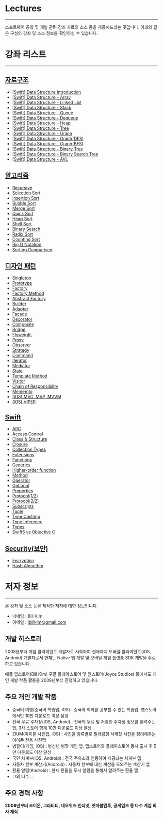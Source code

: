# Lectures
----------------------- 

소프트웨어 공학 및 개발 관련 강좌 자료와 소스 등을 제공해드리는 곳입니다.
아래와 같은 구성의 강좌 및 소스 정보를 확인하실 수 있습니다.

# 강좌 리스트
-----------------------  

[자료구조](https://github.com/billnjoyce/Lectures/tree/master/docs/data%20structure)
-----------------------  

* [[Swift] Data Structure Introduction](https://github.com/billnjoyce/Lectures/blob/master/docs/data%20structure/%5BSwift%5D%20Data%20Structure%20Introduction.pdf)
* [[Swift] Data Structure - Array](https://github.com/billnjoyce/Lectures/blob/master/docs/data%20structure/%5BSwift%5D%20Data%20Structure%20-%20Array.pdf)
* [[Swift] Data Structure - Linked List](https://github.com/billnjoyce/Lectures/blob/master/docs/data%20structure/%5BSwift%5D%20Data%20Structure%20-%20Linked%20List.pdf)
* [[Swift] Data Structure - Stack](https://github.com/billnjoyce/Lectures/blob/master/docs/data%20structure/%5BSwift%5D%20Data%20Structure%20-%20Stack.pdf)
* [[Swift] Data Structure - Queue](https://github.com/billnjoyce/Lectures/blob/master/docs/data%20structure/%5BSwift%5D%20Data%20Structure%20-%20Queue.pdf)
* [[Swift] Data Structure - Dequeue](https://github.com/billnjoyce/Lectures/blob/master/docs/data%20structure/%5BSwift%5D%20Data%20Structure%20-%20Dequeue.pdf)
* [[Swift] Data Structure - Heap](https://github.com/billnjoyce/Lectures/blob/master/docs/data%20structure/%5BSwift%5D%20Data%20Structure%20-%20Heap.pdf)
* [[Swift] Data Structure - Tree](https://github.com/billnjoyce/Lectures/blob/master/docs/data%20structure/%5BSwift%5D%20Data%20Structure%20-%20Tree.pdf)
* [[Swift] Data Structure - Graph](https://github.com/billnjoyce/Lectures/blob/master/docs/data%20structure/%5BSwift%5D%20Data%20Structure%20-%20Graph.pdf)
* [[Swift] Data Structure - Graph(DFS)](https://github.com/billnjoyce/Lectures/blob/master/docs/data%20structure/%5BSwift%5D%20Data%20Structure%20-%20Graph(DFS).pdf)
* [[Swift] Data Structure - Graph(BFS)](https://github.com/billnjoyce/Lectures/blob/master/docs/data%20structure/%5BSwift%5D%20Data%20Structure%20-%20Graph(BFS).pdf)
* [[Swift] Data Structure - Binary Tree](https://github.com/billnjoyce/Lectures/blob/master/docs/data%20structure/%5BSwift%5D%20Data%20Structure%20-%20Binary%20Tree.pdf)
* [[Swift] Data Structure - Binary Search Tree](https://github.com/billnjoyce/Lectures/blob/master/docs/data%20structure/%5BSwift%5D%20Data%20Structure%20-%20Binary%20Search%20Tree.pdf)
* [[Swift] Data Structure - AVL](https://github.com/billnjoyce/Lectures/blob/master/docs/data%20structure/%5BSwift%5D%20Data%20Structure%20-%20AVL.pdf)


[알고리즘](https://github.com/billnjoyce/Lectures/tree/master/docs/algorithm)
----------------------- 

* [Recursive](https://github.com/billnjoyce/Lectures/blob/master/docs/algorithm/%5BAlgorithm%5D%20Recursive.pdf)
* [Selection Sort](https://github.com/billnjoyce/Lectures/blob/master/docs/algorithm/%5BAlgorithm%5D%20Selection%20Sort.pdf)
* [Insertion Sort](https://github.com/billnjoyce/Lectures/blob/master/docs/algorithm/%5BAlgorithm%5D%20Insertion%20Sort.pdf)
* [Bubble Sort](https://github.com/billnjoyce/Lectures/blob/master/docs/algorithm/%5BAlgorithm%5D%20Bubble%20Sort.pdf)
* [Merge Sort](https://github.com/billnjoyce/Lectures/blob/master/docs/algorithm/%5BAlgorithm%5D%20Merge%20Sort.pdf)
* [Quick Sort](https://github.com/billnjoyce/Lectures/blob/master/docs/algorithm/%5BAlgorithm%5D%20Quick%20Sort.pdf)
* [Heap Sort](https://github.com/billnjoyce/Lectures/blob/master/docs/algorithm/%5BAlgorithm%5D%20Heap%20Sort.pdf)
* [Shell Sort](https://github.com/billnjoyce/Lectures/blob/master/docs/algorithm/%5BAlgorithm%5D%20Shell%20Sort.pdf)
* [Binary Search](https://github.com/billnjoyce/Lectures/blob/master/docs/algorithm/%5BAlgorithm%5D%20Binary%20Search.pdf)
* [Radix Sort](https://github.com/billnjoyce/Lectures/blob/master/docs/algorithm/%5BAlgorithm%5D%20Radix%20Sort.pdf)
* [Counting Sort](https://github.com/billnjoyce/Lectures/blob/master/docs/algorithm/%5BAlgorithm%5D%20Counting%20Sort.pdf)
* [Big O Notation](https://github.com/billnjoyce/Lectures/blob/master/docs/algorithm/%5BAlgorithm%5D%20Big%20O%20Notation.pdf)
* [Sorting Comparison](https://github.com/billnjoyce/Lectures/blob/master/docs/algorithm/%5BAlgorithm%5D%20Sorting%20Comparison.pdf)

[디자인 패턴](https://github.com/billnjoyce/Lectures/tree/master/docs/design%20patterns)
-----------------------  

* [Singleton](https://github.com/billnjoyce/Lectures/blob/master/docs/design%20patterns/%5BSwift%5D%20Singleton.pdf)
* [Prototype](https://github.com/billnjoyce/Lectures/blob/master/docs/design%20patterns/%5BSwift%5D%20Prototype.pdf)
* [Factory](https://github.com/billnjoyce/Lectures/blob/master/docs/design%20patterns/%5BSwift%5D%20Factory.pdf)
* [Factory Method](https://github.com/billnjoyce/Lectures/blob/master/docs/design%20patterns/%5BSwift%5D%20Factory%20Method.pdf)
* [Abstract Factory](https://github.com/billnjoyce/Lectures/blob/master/docs/design%20patterns/%5BSwift%5D%20Abstract%20Factory.pdf)
* [Builder](https://github.com/billnjoyce/Lectures/blob/master/docs/design%20patterns/%5BSwift%5D%20Builder.pdf)
* [Adapter](https://github.com/billnjoyce/Lectures/blob/master/docs/design%20patterns/%5BSwift%5D%20Adapter.pdf)
* [Facade](https://github.com/billnjoyce/Lectures/blob/master/docs/design%20patterns/%5BSwift%5D%20Facade.pdf)
* [Decorator](https://github.com/billnjoyce/Lectures/blob/master/docs/design%20patterns/%5BSwift%5D%20Decorator.pdf)
* [Composite](https://github.com/billnjoyce/Lectures/blob/master/docs/design%20patterns/%5BSwift%5D%20Composite.pdf)
* [Bridge](https://github.com/billnjoyce/Lectures/blob/master/docs/design%20patterns/%5BSwift%5D%20Bridge.pdf)
* [Flyweight](https://github.com/billnjoyce/Lectures/blob/master/docs/design%20patterns/%5BSwift%5D%20Flyweight.pdf)
* [Proxy](https://github.com/billnjoyce/Lectures/blob/master/docs/design%20patterns/%5BSwift%5D%20Proxy.pdf)
* [Observer](https://github.com/billnjoyce/Lectures/blob/master/docs/design%20patterns/%5BSwift%5D%20Observer.pdf)
* [Strategy](https://github.com/billnjoyce/Lectures/blob/master/docs/design%20patterns/%5BSwift%5D%20Strategy.pdf)
* [Command](https://github.com/billnjoyce/Lectures/blob/master/docs/design%20patterns/%5BSwift%5D%20Command.pdf)
* [Iterator](https://github.com/billnjoyce/Lectures/blob/master/docs/design%20patterns/%5BSwift%5D%20iterator.pdf)
* [Mediator](https://github.com/billnjoyce/Lectures/blob/master/docs/design%20patterns/%5BSwift%5D%20Mediator.pdf)
* [State](https://github.com/billnjoyce/Lectures/blob/master/docs/design%20patterns/%5BSwift%5D%20State.pdf)
* [Template Method](https://github.com/billnjoyce/Lectures/blob/master/docs/design%20patterns/%5BSwift%5D%20Template%20Method.pdf)
* [Visitor](https://github.com/billnjoyce/Lectures/blob/master/docs/design%20patterns/%5BSwift%5D%20Visitor.pdf)
* [Chain of Responsibility](https://github.com/billnjoyce/Lectures/blob/master/docs/design%20patterns/%5BSwift%5D%20Chain%20of%20Responsibility.pdf)
* [Mememto](https://github.com/billnjoyce/Lectures/blob/master/docs/design%20patterns/%5BSwift%5D%20Memento.pdf)
* [(iOS) MVC, MVP, MVVM](https://github.com/billnjoyce/Lectures/blob/master/docs/design%20patterns/%5BiOS%5D%20MVC%2C%20MVP%2C%20MVVM.pdf)
* [(iOS) VIPER](https://github.com/billnjoyce/Lectures/blob/master/docs/design%20patterns/%5BiOS%5D%20VIPER.pdf)

[Swift](https://github.com/billnjoyce/Lectures/tree/master/docs/swift)
-----------------------  

* [ARC](https://github.com/billnjoyce/Lectures/blob/master/docs/swift/ARC.pdf)
* [Access Control](https://github.com/billnjoyce/Lectures/blob/master/docs/swift/Access%20Control.pdf)
* [Class & Structure](https://github.com/billnjoyce/Lectures/blob/master/docs/swift/Class%20%26%20Structure.pdf)
* [Closure](https://github.com/billnjoyce/Lectures/blob/master/docs/swift/Closure.pdf)
* [Collection Types](https://github.com/billnjoyce/Lectures/blob/master/docs/swift/Collection%20Types.pdf)
* [Extensions](https://github.com/billnjoyce/Lectures/blob/master/docs/swift/Extensions.pdf)
* [Functions](https://github.com/billnjoyce/Lectures/blob/master/docs/swift/Functions.pdf)
* [Generics](https://github.com/billnjoyce/Lectures/blob/master/docs/swift/Generics.pdf)
* [Higher-order function](https://github.com/billnjoyce/Lectures/blob/master/docs/swift/Higher-order%20function.pdf)
* [Method](https://github.com/billnjoyce/Lectures/blob/master/docs/swift/Methods.pdf)
* [Operator](https://github.com/billnjoyce/Lectures/blob/master/docs/swift/Operator.pdf)
* [Optional](https://github.com/billnjoyce/Lectures/blob/master/docs/swift/Optional.pdf)
* [Properties](https://github.com/billnjoyce/Lectures/blob/master/docs/swift/Properties.pdf)
* [Protocol(1/2)](https://github.com/billnjoyce/Lectures/blob/master/docs/swift/Protocol%20(1:2).pdf)
* [Protocol(2/2)](https://github.com/billnjoyce/Lectures/blob/master/docs/swift/Protocol%20(2:2).pdf)
* [Subscripts](https://github.com/billnjoyce/Lectures/blob/master/docs/swift/Subscripts.pdf)
* [Tuple](https://github.com/billnjoyce/Lectures/blob/master/docs/swift/Tuple.pdf)
* [Type Castring](https://github.com/billnjoyce/Lectures/blob/master/docs/swift/Type%20Casting.pdf)
* [Type Inference](https://github.com/billnjoyce/Lectures/blob/master/docs/swift/Type%20Inference.pdf)
* [Types](https://github.com/billnjoyce/Lectures/blob/master/docs/swift/Types.pdf)
* [Swift5 vs Objective C](https://github.com/billnjoyce/Lectures/blob/master/docs/swift/Swift5%20vs%20Objective%20C.pdf)

[Security(보안)](https://github.com/billnjoyce/Lectures/tree/master/docs/security)
-----------------------  

* [Encryption](https://github.com/billnjoyce/Lectures/blob/master/docs/security/Encryption.pdf)
* [Hash Algorithm](https://github.com/billnjoyce/Lectures/blob/master/docs/security/Hash%20Algorithm.pdf)

# 저자 정보
-----------------------  


본 강좌 및 소스 등을 제작한 저자에 대한 정보입니다.

- 닉네임 : Bill Kim
- 이메일 : ibillkim@gmail.com

개발 히스토리
----------------------- 

2008년부터 게임 클라이언트 개발자로 시작하여 현재까지 모바일 클라이언트(iOS, Android) 개발자로서 
현재는 Native 앱 개발 및 모바일 게임 플랫폼 SDK 개발을 주로 하고 있습니다.

애플 앱스토어(Bill Kim) 구글 플레이스토어 및 원스토어(Joyce Studios) 등에서도 개인 개발 작품 활동을 
2009년부터 진행하고 있습니다.

주요 개인 개발 작품
-----------------------  

- 중국어 여행(중국어 학습앱, iOS) : 중국어 회화를 공부할 수 있는 학습앱, 앱스토어에서만 10만 다운로드 이상 달성
- 전국 무료 주차장(iOS, Android) : 전국의 무료 및 저렴한 주차장 정보를 알려주는 앱, 3사 스토어 합계 10만 다운로드 이상 달성
- ZIUM(아이폰 사진앱, iOS) : 사진을 종류별로 필터링항 삭제할 사진을 정리해주는 아이폰 전용 사진앱
- 병팔이(게임, iOS) : 병신년 병맛 게임 앱, 앱스토어와 플레이스토어 동시 출시 후 5만 다운로드 이상 달성
- 국민 차계부(iOS, Android) : 전국 주유소와 연동하여 제공되는 차게부 앱
- 자동차 할부 계산기(Android) : 자동차 할부에 대한 계산을 도와주는 계산기 앱
- 환율 알림(Android) : 현재 환율을 푸시 알림을 통해서 알려주는 환율 앱
- 그외 다수...

주요 경력 사항
-----------------------  

**2008년부터 조이온, 그라비티, 네오위즈 인터넷, 넷마블엔투, 공게임즈 등 다수 게임 회사 재직**

